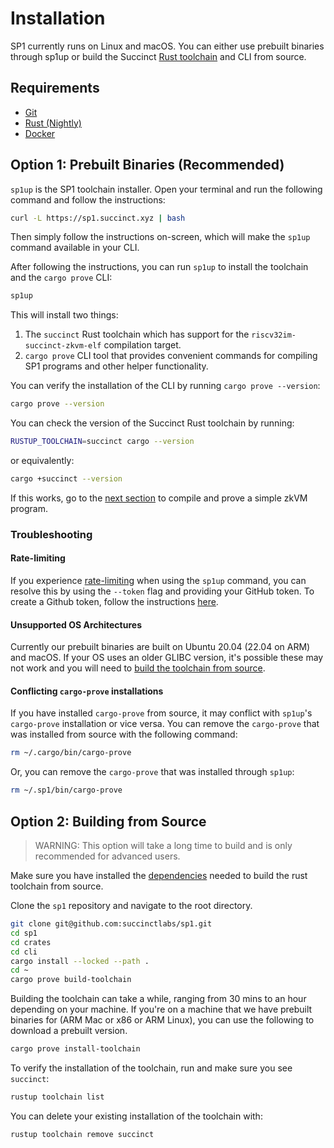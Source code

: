 # Installation

SP1 currently runs on Linux and macOS. You can either use prebuilt binaries through sp1up or
build the Succinct [Rust toolchain](https://rust-lang.github.io/rustup/concepts/toolchains.html) and CLI from source.

## Requirements

- [Git](https://git-scm.com/book/en/v2/Getting-Started-Installing-Git)
- [Rust (Nightly)](https://www.rust-lang.org/tools/install)
- [Docker](https://docs.docker.com/get-docker/)

## Option 1: Prebuilt Binaries (Recommended)

`sp1up` is the SP1 toolchain installer. Open your terminal and run the following command and follow the instructions:

```bash
curl -L https://sp1.succinct.xyz | bash
```

Then simply follow the instructions on-screen, which will make the `sp1up` command available in your CLI.

After following the instructions, you can run `sp1up` to install the toolchain and the `cargo prove` CLI:

```bash
sp1up
```

This will install two things:

1. The `succinct` Rust toolchain which has support for the `riscv32im-succinct-zkvm-elf` compilation target.
2. `cargo prove` CLI tool that provides convenient commands for compiling SP1 programs and other helper functionality.

You can verify the installation of the CLI by running `cargo prove --version`:

```bash
cargo prove --version
```

You can check the version of the Succinct Rust toolchain by running:

```bash
RUSTUP_TOOLCHAIN=succinct cargo --version
```

or equivalently:

```bash
cargo +succinct --version
```

If this works, go to the [next section](./quickstart.md) to compile and prove a simple zkVM program.

### Troubleshooting

#### Rate-limiting

If you experience [rate-limiting](https://docs.github.com/en/rest/using-the-rest-api/getting-started-with-the-rest-api?apiVersion=2022-11-28#rate-limiting) when using the `sp1up` command, you can resolve this by using the `--token` flag and providing your GitHub token. To create a Github token, follow the instructions [here](https://docs.github.com/en/authentication/keeping-your-account-and-data-secure/managing-your-personal-access-tokens#creating-a-personal-access-token-classic).

<!-- TODO: We should add an example command here -->

#### Unsupported OS Architectures

Currently our prebuilt binaries are built on Ubuntu 20.04 (22.04 on ARM) and macOS. If your OS uses an older GLIBC version, it's possible these may not work and you will need to [build the toolchain from source](#option-2-building-from-source).

#### Conflicting `cargo-prove` installations

If you have installed `cargo-prove` from source, it may conflict with `sp1up`'s `cargo-prove` installation or vice versa. You can remove the `cargo-prove` that was installed from source with the following command:

```bash
rm ~/.cargo/bin/cargo-prove
```

Or, you can remove the `cargo-prove` that was installed through `sp1up`:

```bash
rm ~/.sp1/bin/cargo-prove
```

## Option 2: Building from Source

> WARNING: This option will take a long time to build and is only recommended for advanced users.

Make sure you have installed the [dependencies](https://github.com/rust-lang/rust/blob/master/INSTALL.md#dependencies) needed to build the rust toolchain from source.

Clone the `sp1` repository and navigate to the root directory.

```bash
git clone git@github.com:succinctlabs/sp1.git
cd sp1
cd crates
cd cli
cargo install --locked --path .
cd ~
cargo prove build-toolchain
```

Building the toolchain can take a while, ranging from 30 mins to an hour depending on your machine. If you're on a machine that we have prebuilt binaries for (ARM Mac or x86 or ARM Linux), you can use the following to download a prebuilt version.

```bash
cargo prove install-toolchain
```

To verify the installation of the toolchain, run and make sure you see `succinct`:

```bash
rustup toolchain list
```

You can delete your existing installation of the toolchain with:

```bash
rustup toolchain remove succinct
```
